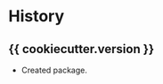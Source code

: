 # History

<!-- ## unreleased -->
<!-- ### Breaking changes -->
 
<!-- ### New Features -->

<!-- ### Bug fixes -->

<!-- ### Documentation -->

<!-- ### Internal Changes -->


## {{ cookiecutter.version }}
-   Created package.
